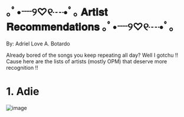 # ｡ﾟ•┈୨♡୧┈•ﾟ｡ 𝐀𝐫𝐭𝐢𝐬𝐭 𝐑𝐞𝐜𝐨𝐦𝐦𝐞𝐧𝐝𝐚𝐭𝐢𝐨𝐧𝐬 ｡ﾟ•┈୨♡୧┈•ﾟ｡
By: Adriel Love A. Botardo

Already bored of the songs you keep repeating all day? Well I gotchu !! Cause here are the lists of artists (mostly OPM) that deserve more recognition !!

# 1. Adie
![image](https://github.com/idkeydri/idkeydri.github.io/assets/151606222/d537eb6c-318d-43eb-8cc0-2b091ece9c6c)
